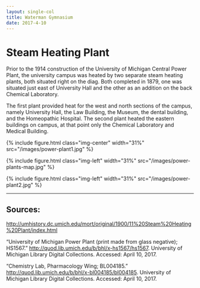 ```yaml
---
layout: single-col
title: Waterman Gymnasium
date: 2017-4-10
---
```


# Steam Heating Plant

Prior to the 1914 construction of the University of Michigan Central Power Plant, the university campus was heated by two separate steam heating plants, both situated right on the diag. Both completed in 1879, one was situated just east of University Hall and the other as an addition on the back Chemical Laboratory.

The first plant provided heat for the west and north sections of the campus, namely University Hall, the Law Building, the Museum, the dental building, and the Homeopathic Hospital. The second plant heated the eastern buildings on campus, at that point only the Chemical Laboratory and Medical Building.

{% include figure.html class="img-center" width="31%" src="/images/power-plant1.jpg" %}

{% include figure.html class="img-left" width="31%" src="/images/power-plants-map.jpg" %}

{% include figure.html class="img-left" width="31%" src="/images/power-plant2.jpg" %}

-----
## Sources:

http://umhistory.dc.umich.edu/mort/original/1900/11%20Steam%20Heating%20Plant/index.html

“University of Michigan Power Plant (print made from glass negative); HS1567.” http://quod.lib.umich.edu/b/bhl/x-hs1567/hs1567. University of Michigan Library Digital Collections. Accessed: April 10, 2017.

“Chemistry Lab, Pharmacology Wing; BL004185.” http://quod.lib.umich.edu/b/bhl/x-bl004185/bl004185. University of Michigan Library Digital Collections. Accessed: April 10, 2017.

